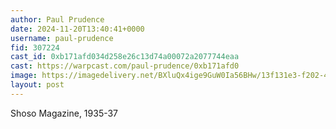 ```yaml
---
author: Paul Prudence
date: 2024-11-20T13:40:41+0000
username: paul-prudence
fid: 307224
cast_id: 0xb171afd034d258e26c13d74a00072a2077744eaa
cast: https://warpcast.com/paul-prudence/0xb171afd0
image: https://imagedelivery.net/BXluQx4ige9GuW0Ia56BHw/13f131e3-f202-4f5f-9194-84ea93b5c600/original
layout: post
---
```

Shoso Magazine, 1935-37  

<img src='https://imagedelivery.net/BXluQx4ige9GuW0Ia56BHw/13f131e3-f202-4f5f-9194-84ea93b5c600/original' alt='' referrerpolicy='no-referrer'/>